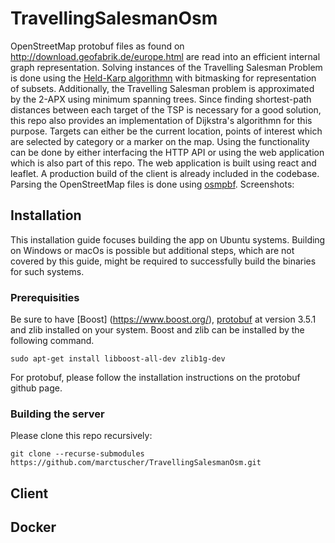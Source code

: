 # TravellingSalesmanOsm

OpenStreetMap protobuf files as found on http://download.geofabrik.de/europe.html are read into an efficient internal
graph representation. Solving instances of the Travelling Salesman Problem is done using the [Held-Karp algorithmn](https://en.wikipedia.org/wiki/Held%E2%80%93Karp_algorithm)
with bitmasking for representation of subsets. Additionally, the Travelling Salesman problem is approximated by the 2-APX using minimum
spanning trees. Since finding shortest-path distances between each target of the TSP is necessary for a good solution, this repo 
also provides an implementation of Dijkstra's algorithmn for this purpose. Targets can either be the current location, points of interest
which are selected by category or a marker on the map. Using the functionality can be done by either interfacing
the HTTP API or using the web application which is also part of this repo. The web application is built using react and leaflet. A production build of the client is already included in the codebase. Parsing the OpenStreetMap files is done using [osmpbf](https://github.com/inphos42/osmpbf).
Screenshots:

## Installation

This installation guide focuses building the app on Ubuntu systems. Building on Windows or macOs is possible but additional steps, which are not covered by this guide, might be required to successfully build the binaries for such systems.

### Prerequisities
Be sure to have [Boost] (https://www.boost.org/), [protobuf](https://github.com/protocolbuffers/protobuf) at version 3.5.1 and zlib installed on your system.
Boost and zlib can be installed by the following command. 
```
sudo apt-get install libboost-all-dev zlib1g-dev
```
For protobuf, please follow the installation instructions on the protobuf github page.

### Building the server

Please clone this repo recursively:
```
git clone --recurse-submodules https://github.com/marctuscher/TravellingSalesmanOsm.git
```


## Client


## Docker

